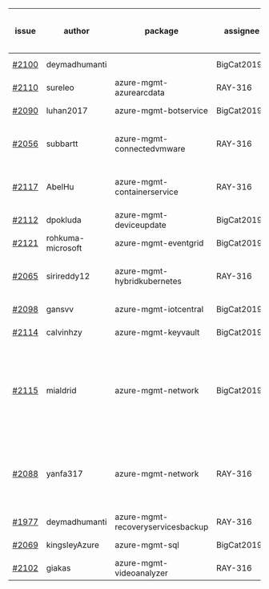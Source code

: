 | issue | author | package | assignee | bot advice | created date of issue | delay from created date |
| ------ | ------ | ------ | ------ | ------ | ------ | :-----: |
| [#2100](https://github.com/Azure/sdk-release-request/issues/2100) | deymadhumanti |   | BigCat20196 |   | 2021-10-13 | 3 |
| [#2110](https://github.com/Azure/sdk-release-request/issues/2110) | sureleo | azure-mgmt-azurearcdata | RAY-316 |   | 2021-10-13 | 3 |
| [#2090](https://github.com/Azure/sdk-release-request/issues/2090) | luhan2017 | azure-mgmt-botservice | BigCat20196 |   | 2021-10-09 | 7 |
| [#2056](https://github.com/Azure/sdk-release-request/issues/2056) | subbartt | azure-mgmt-connectedvmware | RAY-316 | delay for a long time and better to handle now. | 2021-10-02 | 14 |
| [#2117](https://github.com/Azure/sdk-release-request/issues/2117) | AbelHu | azure-mgmt-containerservice | RAY-316 | new issue and better to confirm quickly. | 2021-10-15 | 1 |
| [#2112](https://github.com/Azure/sdk-release-request/issues/2112) | dpokluda | azure-mgmt-deviceupdate | BigCat20196 |   | 2021-10-13 | 3 |
| [#2121](https://github.com/Azure/sdk-release-request/issues/2121) | rohkuma-microsoft | azure-mgmt-eventgrid | BigCat20196 |   | 2021-10-15 | 1 |
| [#2065](https://github.com/Azure/sdk-release-request/issues/2065) | sirireddy12 | azure-mgmt-hybridkubernetes | RAY-316 | delay for a long time and better to handle now. | 2021-10-04 | 12 |
| [#2098](https://github.com/Azure/sdk-release-request/issues/2098) | gansvv | azure-mgmt-iotcentral | BigCat20196 |   | 2021-10-12 | 4 |
| [#2114](https://github.com/Azure/sdk-release-request/issues/2114) | calvinhzy | azure-mgmt-keyvault | BigCat20196 |   | 2021-10-14 | 2 |
| [#2115](https://github.com/Azure/sdk-release-request/issues/2115) | mialdrid | azure-mgmt-network | BigCat20196 | Warning:There is duplicated issue for azure-mgmt-network. new issue and better to confirm quickly. | 2021-10-14 | 2 |
| [#2088](https://github.com/Azure/sdk-release-request/issues/2088) | yanfa317 | azure-mgmt-network | RAY-316 | Warning:There is duplicated issue for azure-mgmt-network. new comment for author. | 2021-10-08 | 8 |
| [#1977](https://github.com/Azure/sdk-release-request/issues/1977) | deymadhumanti | azure-mgmt-recoveryservicesbackup | RAY-316 | new comment for author. | 2021-09-16 | 30 |
| [#2069](https://github.com/Azure/sdk-release-request/issues/2069) | kingsleyAzure | azure-mgmt-sql | BigCat20196 |   | 2021-10-05 | 11 |
| [#2102](https://github.com/Azure/sdk-release-request/issues/2102) | giakas | azure-mgmt-videoanalyzer | RAY-316 | new comment for author. | 2021-10-13 | 3 |
